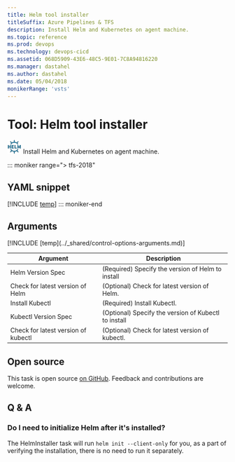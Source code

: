 ```yaml
---
title: Helm tool installer
titleSuffix: Azure Pipelines & TFS
description: Install Helm and Kubernetes on agent machine.
ms.topic: reference
ms.prod: devops
ms.technology: devops-cicd
ms.assetid: 068D5909-43E6-48C5-9E01-7C8A94816220
ms.manager: dastahel
ms.author: dastahel
ms.date: 05/04/2018
monikerRange: 'vsts'
---
```


# Tool: Helm tool installer

![](_img/helminstaller.png) Install Helm and Kubernetes on agent machine.

::: moniker range="> tfs-2018"
## YAML snippet
[!INCLUDE [temp](../_shared/yaml/HelmInstallerV0.md)]
::: moniker-end

## Arguments

<table><thead><tr><th>Argument</th><th>Description</th></tr></thead>
<tr><td>Helm Version Spec</td><td>(Required) Specify the version of Helm to install</td></tr>
<tr><td>Check for latest version of Helm</td><td>(Optional) Check for latest version of Helm.</td></tr>
<tr><td>Install Kubectl</td><td>(Required) Install Kubectl.</td></tr>
<tr><td>Kubectl Version Spec</td><td>(Optional) Specify the version of Kubectl to install</td></tr>
<tr><td>Check for latest version of kubectl</td><td>(Optional) Check for latest version of kubectl.</td></tr>
[!INCLUDE [temp](../_shared/control-options-arguments.md)]
</table>

## Open source

This task is open source [on GitHub](https://github.com/Microsoft/vsts-tasks). Feedback and contributions are welcome.

## Q & A

<!-- BEGINSECTION class="md-qanda" -->

### Do I need to initialize Helm after it's installed?

The HelmInstaller task will run `helm init --client-only` for you, as a part of verifying the installation, there is no need to run it separately.

<!-- ENDSECTION -->
